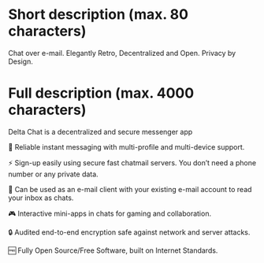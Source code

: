 # Short description (max. 80 characters)

Chat over e-mail. Elegantly Retro, Decentralized and Open. Privacy by Design.

# Full description (max. 4000 characters)

Delta Chat is a decentralized and secure messenger app

💬 Reliable instant messaging with multi-profile and multi-device support.

⚡️ Sign-up easily using secure fast chatmail servers. You don’t need a phone number or any private data.

📧 Can be used as an e-mail client with your existing e-mail account to read your inbox as chats.

🎮 Interactive mini-apps in chats for gaming and collaboration.

🔒 Audited end-to-end encryption safe against network and server attacks.

🆓 Fully Open Source/Free Software, built on Internet Standards.
